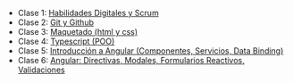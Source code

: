 * Clase 1: [Habilidades Digitales y Scrum](https://drive.google.com/file/d/1OcRi3NHjq9KhJg6IpG7C4IUPq3DWP2F_/view?usp=sharing)
* Clase 2: [Git y Github](https://drive.google.com/file/d/1AyQ4ax-YD8I7iUqoqwTTp-6AjiTuROHv/view?usp=sharing)
* Clase 3: [Maquetado (html y css)](https://drive.google.com/file/d/1L43yg8Zp15ZSLwDLolLFOovP_WwH7IbG/view?usp=sharing)
* Clase 4: [Typescript (POO)](https://drive.google.com/file/d/1YRQexjea_8JNODEoJk2nsPaGHR9bxBLF/view?usp=sharing)
* Clase 5: [Introducción a Angular (Componentes, Servicios, Data Binding)](https://drive.google.com/file/d/1xqb6_MKzkfpc-pSqfy1oHWCT8UoyXNGc/view?usp=sharing)
* Clase 6: [Angular: Directivas, Modales, Formularios Reactivos, Validaciones](https://drive.google.com/file/d/1gieCnI8I4CSTRIvbsfawlkkvJeJCLMLi/view?usp=sharing)


